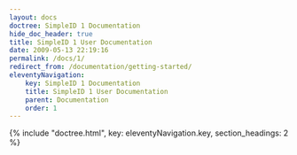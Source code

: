 ```yaml
---
layout: docs
doctree: SimpleID 1 Documentation
hide_doc_header: true
title: SimpleID 1 User Documentation
date: 2009-05-13 22:19:16
permalink: /docs/1/
redirect_from: /documentation/getting-started/
eleventyNavigation:
    key: SimpleID 1 Documentation
    title: SimpleID 1 User Documentation
    parent: Documentation
    order: 1
---
```



{% include "doctree.html", key: eleventyNavigation.key, section_headings: 2 %}

